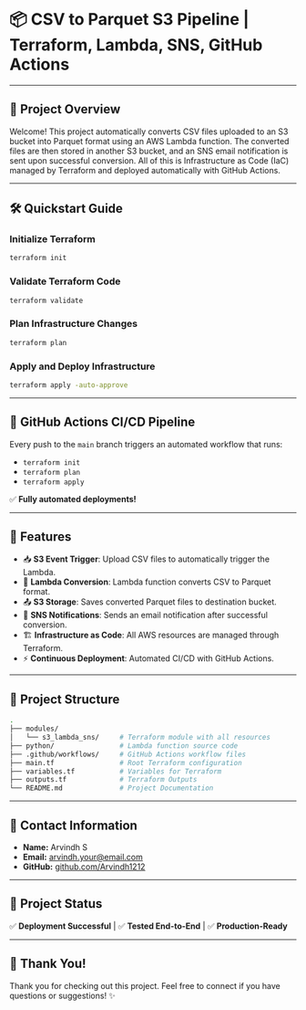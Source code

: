 # 📦 CSV to Parquet S3 Pipeline | Terraform, Lambda, SNS, GitHub Actions

---

## 🚀 Project Overview

Welcome! This project automatically converts CSV files uploaded to an S3 bucket into Parquet format using an AWS Lambda function. The converted files are then stored in another S3 bucket, and an SNS email notification is sent upon successful conversion. All of this is Infrastructure as Code (IaC) managed by Terraform and deployed automatically with GitHub Actions.

---

## 🛠️ Quickstart Guide

### Initialize Terraform
```bash
terraform init
```

### Validate Terraform Code
```bash
terraform validate
```

### Plan Infrastructure Changes
```bash
terraform plan
```

### Apply and Deploy Infrastructure
```bash
terraform apply -auto-approve
```

---

## 🤖 GitHub Actions CI/CD Pipeline

Every push to the `main` branch triggers an automated workflow that runs:
- `terraform init`
- `terraform plan`
- `terraform apply`

✅ **Fully automated deployments!**

---

## 🌟 Features

- 📥 **S3 Event Trigger**: Upload CSV files to automatically trigger the Lambda.
- 🔄 **Lambda Conversion**: Lambda function converts CSV to Parquet format.
- 📤 **S3 Storage**: Saves converted Parquet files to destination bucket.
- 📧 **SNS Notifications**: Sends an email notification after successful conversion.
- 🏗️ **Infrastructure as Code**: All AWS resources are managed through Terraform.
- ⚡ **Continuous Deployment**: Automated CI/CD with GitHub Actions.

---

## 📂 Project Structure

```bash
.
├── modules/
│   └── s3_lambda_sns/     # Terraform module with all resources
├── python/                # Lambda function source code
├── .github/workflows/     # GitHub Actions workflow files
├── main.tf                # Root Terraform configuration
├── variables.tf           # Variables for Terraform
├── outputs.tf             # Terraform Outputs
└── README.md              # Project Documentation
```

---

## 📧 Contact Information

- **Name:** Arvindh S
- **Email:** arvindh.your@email.com
- **GitHub:** [github.com/Arvindh1212](https://github.com/Arvindh1212)

---

## 🎯 Project Status

✅ **Deployment Successful** | ✅ **Tested End-to-End** | ✅ **Production-Ready**

---

## 🙏 Thank You!

Thank you for checking out this project. Feel free to connect if you have questions or suggestions! ✨


